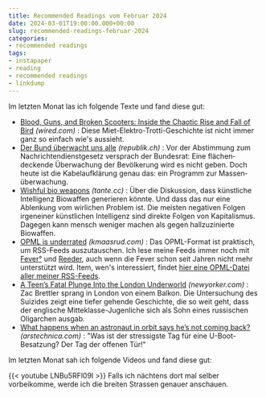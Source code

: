 ```yaml
---
title: Recommended Readings vom Februar 2024
date: 2024-03-01T19:00:00.000+00:00
slug: recommended-readings-februar-2024
categories:
- recommended readings
tags:
- instapaper
- reading
- recommended readings
- linkdump
---
```


Im letzten Monat las ich folgende Texte und fand diese gut:

- [Blood, Guns, and Broken Scooters: Inside the Chaotic Rise and Fall of Bird](https://www.wired.com/story/blood-guns-scooters-bird/) *(wired.com)* : Diese Miet-Elektro-Trotti-Geschichte ist nicht immer ganz so einfach wie's aussieht.
- [Der Bund überwacht uns alle](https://www.republik.ch/2024/01/09/der-bund-ueberwacht-uns-alle) *(republik.ch)* : Vor der Abstimmung zum Nachrichten­dienst­gesetz versprach der Bundesrat: Eine flächen­deckende Überwachung der Bevölkerung wird es nicht geben. Doch heute ist die Kabel­aufklärung genau das: ein Programm zur Massen­überwachung.
- [Wishful bio weapons](https://tante.cc/2024/02/05/wishful-bio-weapons/) *(tante.cc)* : Über die Diskussion, dass künstliche Intelligenz Biowaffen generieren könnte. Und dass das nur eine Ablenkung vom wirlichen Problem ist. Die meisten negativen Folgen irgeneiner künstlichen Intelligenz sind direkte Folgen von Kapitalismus. Dagegen kann mensch weniger machen als gegen hallzuzinierte Biowaffen.
- [OPML is underrated](https://kmaasrud.com/blog/opml-is-underrated.html) *(kmaasrud.com)* : Das OPML-Format ist praktisch, um RSS-Feeds auszutauschen. Ich lese meine Feeds immer noch mit [Fever°](https://web.archive.org/web/20230630070534/https://feedafever.com/) und [Reeder](https://reeder.ch/), auch wenn die Fever schon seit Jahren nicht mehr unterstützt wird. Item, wen's interessiert, findet [hier eine OPML-Datei aller meiner RSS-Feeds](https://gist.github.com/habi/4cce23027f04a65b89411837bff1200a).
- [A Teen’s Fatal Plunge Into the London Underworld](https://www.newyorker.com/magazine/2024/02/12/a-teens-fatal-plunge-into-the-london-underworld) *(newyorker.com)* : Zac Brettler sprang in London von einem Balkon. Die Untersuchung des Suizides zeigt eine tiefer gehende Geschichte, die so weit geht, dass der englische Mitteklasse-Jugenliche sich als Sohn eines russischen Oligarchen ausgab.
- [What happens when an astronaut in orbit says he’s not coming back?](https://arstechnica.com/space/2024/01/solving-a-nasa-mystery-why-did-space-shuttle-commanders-lock-the-hatch/) *(arstechnica.com)* : "Was ist der stressigste Tag für eine U-Boot-Besatzung? Der Tag der offenen Tür!"

Im letzten Monat sah ich folgende Videos und fand diese gut:

{{< youtube LNBu5RFl09I >}}
Falls ich nächtens dort mal selber vorbeikomme, werde ich die breiten Strassen genauer anschauen.
